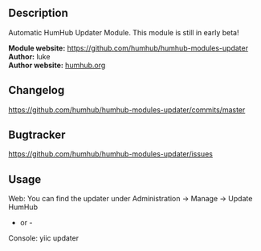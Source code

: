 ## Description
Automatic HumHub Updater Module. This module is still in early beta!


__Module website:__ <https://github.com/humhub/humhub-modules-updater>    
__Author:__ luke    
__Author website:__ [humhub.org](http://humhub.org)    

## Changelog

<https://github.com/humhub/humhub-modules-updater/commits/master>

## Bugtracker

<https://github.com/humhub/humhub-modules-updater/issues>

## Usage

Web: You can find the updater under Administration -> Manage -> Update HumHub

- or - 

Console: yiic updater
